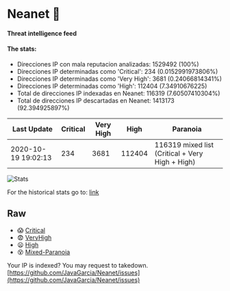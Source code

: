 # Neanet :hocho:
#### Threat intelligence feed
#### The stats:

- Direcciones IP con mala reputacion analizadas: 1529492 (100%)
- Direcciones IP determinadas como 'Critical':  234 (0.0152991973806%)
- Direcciones IP determinadas como 'Very High':  3681 (0.24066814341%)
- Direcciones IP determinadas como 'High':  112404 (7.34910676225)
- Total de direcciones IP indexadas en Neanet:  116319 (7.60507410304%)
- Total de direcciones IP descartadas en Neanet:  1413173 (92.394925897%)

| Last Update | Critical | Very High | High | Paranoia |
| --- | --- | --- | --- | --- |
| 2020-10-19 19:02:13 | 234 | 3681 | 112404 | 116319 mixed list (Critical + Very High + High)|

![Stats](https://docs.google.com/spreadsheets/d/e/2PACX-1vSnaNMIXVabIpDJjufMlzH7poXnshF3mgd8Is1g9ytUEzVsP5my4Trn8f-xkoLLQ38xpL3HtmUexLo6/pubchart?oid=501124687&format=image)

For the historical stats go to: [link](/stats.csv)
## Raw
- :scream: [Critical](https://raw.githubusercontent.com/JavaGarcia/Neanet/master/blacklists/neanet_critical.txt)
- :fearful: [VeryHigh](https://raw.githubusercontent.com/JavaGarcia/Neanet/master/blacklists/neanet_veryHigh.txtt)
- :frowning: [High](https://raw.githubusercontent.com/JavaGarcia/Neanet/master/blacklists/neanet_high.txt)
- :dizzy_face: [Mixed-Paranoia](https://raw.githubusercontent.com/JavaGarcia/Neanet/master/blacklists/neanet_all.txt)


Your IP is indexed? You may request to takedown. [https://github.com/JavaGarcia/Neanet/issues](https://github.com/JavaGarcia/Neanet/issues)






















































































































































































































































































































































































































































































































































































































































































































































































































































































































































































































































































































































































































































































































































































































































































































































































